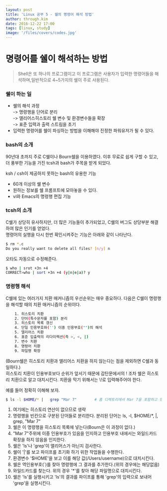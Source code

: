 ```yaml
---
layout: post
title: 'Linux 공부 5 - 쉘의 명령어 해석 방법'
author: through.kim
date: 2016-12-22 17:00
tags: [linux, study]
image: '/files/covers/codes.jpg'
---
```


# 명령어를 쉘이 해석하는 방법
> Shell은 또 하나의 프로그램이고 이 프로그램은 사용자가 입력한 명령어들을 해석하며,일반적으로 4~5가지의 쉘이 주로 사용된다.

### 쉘이 하는 일
 - 쉘의 해석 과정  
  -> 명령행을 단어로 분리  
  -> 앨리어스히스토리 쉘 변수 및 환경변수들을 확장  
  -> 표준 입력과 출력 스트림을 초기
 - 입력한 명령어를 쉘이 파싱하는 방법을 이해해야 진정한 파워유저가 될 수 있다.

### bash의 소개
90년대 초까지 주로 C쉘이나 Bourn쉘을 이용하였다. 이후 무료로 쉽게 구할 수 있고,  더 풍부한 기능을 가진  tcsh과 bash가 주목을 받게 되었다.  

ksh / csh이 제공하지 못하는 bash의 유용한 기능  

 - 60개 이상의 쉘 변수  
 - 원하는 정보를 쉘 프롬프트에 모아놓을 수 있다.  
 - vi와 Emacs의 명령행 편집 기능  

### tcsh의 소개
C쉘가 상당히 유사하지만, 더 많은 기능들이 추가되었고, C쉘의 버그도 상당부분 해결하여 많은 인기를 얻었다.  
명령어의 실행을 다시 한번 확인시켜주는 기능은 아래와 같이 나타난다.  

```bash
$ rm *.c
Do you really want to delete all files? [n/y] n
```

오타도 자동으로 수정해준다.  

```bash
$ who | srot +3n +4
CORRECT>who | sort +3n +4 (y|n|e|a)? y
```

### 명령행 해석
C쉘에 있는 여러가지 치환 매커니즘의 우선순위는 매우 중요하다. 다음은 C쉘이 명령행을 해석할 때의 치환 매커니즘의 순위이다.  

```bash
    1. 히스토리 치환
    2. 단어(특수문자를 포함) 분리
    3. 히스토리 목록 갱신
    4. 단일 인용부호와('') 이중 인용부호("")의 해석
    5. 앨리어스 치환
    6. 표준 입출력의 리다이렉션(즉 >, <, |)
    7. 변수 치환
    8. 명령어 치환
    9. 파일명 확장
```

(Bourn쉘은 히스토리 치환과 앨리어스 치환을 하지 않는다는 점을 제외하면 C쉘과 동일하다.)  
히스토리 치환이 인용부호보다 순위가 앞서기 때문에 감탄문에서의 ! 조차 쉘은 히스토리 치환으로 알고 대치시킨다. 치환을 막기 위해서는 \\!로 입력해주어야 한다.

예를 들어 정확히 이해해 보자.  

```bash
$ ls -l $HOME/* |   grep "Mar 7"        # 홈 디렉토리에서 Mar 7을 포함하고 있는 파일의 정보를 표시
```

1. 여기에는 히스토리 연산이 없으므로 생략
2. 명령행을 빈칸으로 구분된 단어들로 분리한다. 분리된 단어는 ls, -l, $HOME/*, \|, grep, "Mar 7"
3. 쉘은 이 명령행을 히스토리 목록에 넣는다(Bourn은 이 과정이 없다.)
4. "Mar 7"주위에 이중 인용부호가 있음을 인지하고 인용부호 내에서는 와일드카드 확장을 하지 않음을 인지한다.
5. 쉘은 'ls'나 'grep'이 앨리어스가 아닌지 검사한다.
6. 쉘이 '\|'를 보고 파이프를 초기화 하기 위한 작업들을 수행한다.
7. 환경변수 '$HOME'을 보고 이를 해당 값(/Users/username)으로 대치시킨다.
8. 쉘은 역인용부호(\`)를 찾아 명령행에 그 결과를 추가한다.(위의 경우에는 해당없음)
9. 와일드카드를 찾는다. 위의 경우 '*'를 찾아 해당 파일명으로 대치시킨다.
10. 쉘은 'ls'를 실행시키고 'ls'의 결과를 파이프를 통해 'grep'의 입력으로 보내어 'grep'을 실행시킨다.